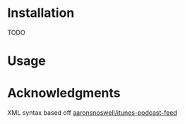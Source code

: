 # Installation
TODO

# Usage


# Acknowledgments
XML syntax based off [aaronsnoswell/itunes-podcast-feed
](https://github.com/aaronsnoswell/itunes-podcast-feed)
